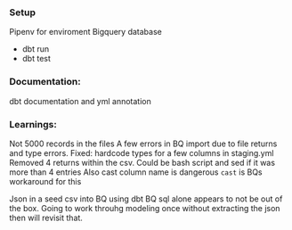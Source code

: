 

### Setup
Pipenv for enviroment
Bigquery database


- dbt run
- dbt test

### Documentation:
dbt documentation and yml annotation

### Learnings:

Not 5000 records in the files
A few errors in BQ import due to file returns and type errors. 
Fixed: hardcode types for a few columns in staging.yml
Removed 4 returns within the csv. Could be bash script and sed if it was more than 4 entries
Also cast column name is dangerous `cast` is BQs workaround for this

Json in a seed csv into BQ using dbt BQ sql alone appears to not be out of the box. 
Going to work throuhg modeling once without extracting the json then will revisit that. 



